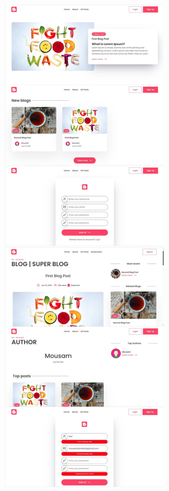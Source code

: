 ![image alt](https://github.com/Mousam00/blog-app/blob/master/blog%20photo/Screenshot%20(60)%20-%20Edited.jpg?raw=true)
![image alt](https://github.com/Mousam00/blog-app/blob/master/blog%20photo/Screenshot%20(62)%20-%20Edited.jpg?raw=true)
![image alt](https://github.com/Mousam00/blog-app/blob/master/blog%20photo/Screenshot%20(64)%20-%20Edited.jpg?raw=true)
![image alt](https://github.com/Mousam00/blog-app/blob/master/blog%20photo/Screenshot%20(65)%20-%20Edited.jpg?raw=true)
![image alt](https://github.com/Mousam00/blog-app/blob/master/blog%20photo/Screenshot%20(66)%20-%20Edited.jpg?raw=true)
![image alt](https://github.com/Mousam00/blog-app/blob/master/blog%20photo/Screenshot%20(67)%20-%20Edited.jpg?raw=true)
